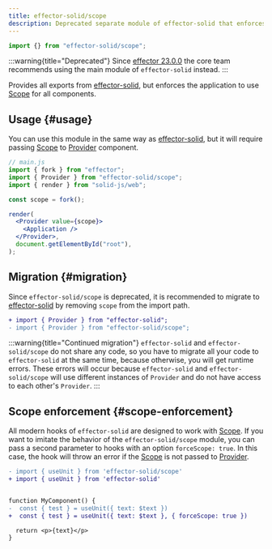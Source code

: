 ```yaml
---
title: effector-solid/scope
description: Deprecated separate module of effector-solid that enforces library to use Scope
---
```


```ts
import {} from "effector-solid/scope";
```

:::warning{title="Deprecated"}
Since [effector 23.0.0](https://changelog.effector.dev/#effector-23-0-0) the core team recommends using the main module of `effector-solid` instead.
:::

Provides all exports from [effector-solid](/en/api/effector-solid), but enforces the application to use [Scope](/en/api/effector/scope) for all components.

## Usage {#usage}

You can use this module in the same way as [effector-solid](/en/api/effector-solid), but it will require passing [Scope](/en/api/effector/scope) to [Provider](/en/api/effector-solid/Provider) component.

```jsx
// main.js
import { fork } from "effector";
import { Provider } from "effector-solid/scope";
import { render } from "solid-js/web";

const scope = fork();

render(
  <Provider value={scope}>
    <Application />
  </Provider>,
  document.getElementById("root"),
);
```

## Migration {#migration}

Since `effector-solid/scope` is deprecated, it is recommended to migrate to [effector-solid](/en/api/effector-solid) by removing `scope` from the import path.

```diff
+ import { Provider } from "effector-solid";
- import { Provider } from "effector-solid/scope";
```

:::warning{title="Continued migration"}
`effector-solid` and `effector-solid/scope` do not share any code, so you have to migrate all your code to `effector-solid` at the same time, because otherwise, you will get runtime errors. These errors will occur because `effector-solid` and `effector-solid/scope` will use different instances of `Provider` and do not have access to each other's `Provider`.
:::

## Scope enforcement {#scope-enforcement}

All modern hooks of `effector-solid` are designed to work with [Scope](/en/api/effector/scope). If you want to imitate the behavior of the `effector-solid/scope` module, you can pass a second parameter to hooks with an option `forceScope: true`. In this case, the hook will throw an error if the [Scope](/en/api/effector/scope) is not passed to [Provider](/en/api/effector-solid/Provider).

```diff
- import { useUnit } from 'effector-solid/scope'
+ import { useUnit } from 'effector-solid'


function MyComponent() {
-  const { test } = useUnit({ text: $text })
+  const { test } = useUnit({ text: $text }, { forceScope: true })

  return <p>{text}</p>
}
```
